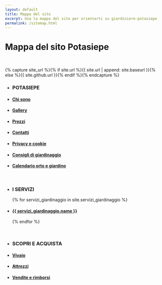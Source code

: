 ```yaml
---
layout: default
title: Mappa del sito
excerpt: Usa la mappa del sito per orientarti su giardiniere-potasiepe.fvg.it. Acquista i nostri attrezzi da giardino, prenota i nostri servizi di giardinaggio.
permalink: /sitemap.html
---
```

# Mappa del sito Potasiepe

<br/>

{% capture site_url %}{% if site.url %}{{ site.url | append: site.baseurl }}{% else %}{{ site.github.url }}{% endif %}{% endcapture %}

<ul>
  <li><h3>POTASIEPE</h3></li>
  <li>
    <h4>
      	<a class="page-link" href="/chi-sono/"> Chi sono </a>
    </h4>
  </li>
  <li>
    <h4>
        <a class="page-link" href="/gallery/"> Gallery </a>
    </h4>
  </li>
  <li>
    <h4>
        <a class="page-link" href="/prezzi/"> Prezzi </a>
    </h4>
  </li>
  <li>
    <h4>
        <a class="page-link" href="/contatti/"> Contatti </a>
    </h4>
  </li>
  <li>
    <h4>
        <a class="page-link" href="/cookie/"> Privacy e cookie </a>
    </h4>
  </li>
  <li>
    <h4>
        <a class="page-link" href="/consigli-di-giardinaggio/"> Consigli di giardinaggio </a>
    </h4>
  </li>
  <li>
    <h4>
        <a class="page-link" href="/calendario-di-giardinaggio/"> Calendario orto e giardino  </a>
    </h4>
  </li>
</ul>

<br/>

<ul>
  <li><h3>I SERVIZI</h3></li>
	{% for servizi_giardinaggio in site.servizi_giardinaggio %}
		<li>
      <h4>
			<a class="page-link" href="{{ site.baseurl }}{{ servizi_giardinaggio.url }}">{{ servizi_giardinaggio.name }}</a>
      </h4>
    </li>
	{% endfor %}
</ul>

<br/>

<ul>
  <li><h3>SCOPRI E ACQUISTA</h3></li>
    <li>
      <h4>
      <a class="page-link" href="/vivaio/"> Vivaio </a>
      </h4>
    </li>
		<li>
      <h4>
			<a class="page-link" href="/vendita-online-prodotti-per-giardinaggio/"> Attrezzi </a>
      </h4>
    </li>
    <li>
      <h4>
          <a class="page-link" href="/condizioni-generali-di-vendita/"> Vendite e rimborsi </a>
      </h4>
    </li>
</ul>

<br/>
